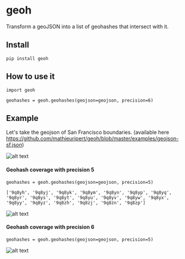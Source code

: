 # geoh
Transform a geoJSON into a list of geohashes that intersect with it.


## Install

`pip install geoh`


## How to use it

```
import geoh

geohashes = geoh.geohashes(geojson=geojson, precision=6)

```

## Example

Let's take the geojson of San Francisco boundaries. (available here https://github.com/mathieuripert/geoh/blob/master/examples/geojson-sf.json)

![alt text](https://i.imgur.com/e5uN0oK.png)

#### Geohash coverage with precision 5
`geohashes = geoh.geohashes(geojson=geojson, precision=5)`
```
['9q8yh', '9q8yj', '9q8yk', '9q8ym', '9q8yn', '9q8yp', '9q8yq', '9q8yr', '9q8ys', '9q8yt', '9q8yu', '9q8yv', '9q8yw', '9q8yx', '9q8yy', '9q8yz', '9q8zh', '9q8zj', '9q8zn', '9q8zp']
```

![alt text](https://i.imgur.com/qAxtaNh.png)

#### Geohash coverage with precision 6
`geohashes = geoh.geohashes(geojson=geojson, precision=5)`

![alt text](https://i.imgur.com/LonsbLD.jpg)




